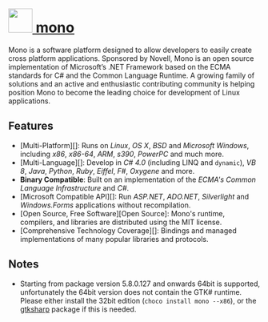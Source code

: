# [<img src="https://cdn.jsdelivr.net/gh/chocolatey-community/chocolatey-packages@c34f28fa8b47318d55fc0eb48dc53161af85e43b/icons/mono.png" height="48" width="48" /> mono](https://chocolatey.org/packages/mono)

Mono is a software platform designed to allow developers to easily create cross platform applications. Sponsored by Novell, Mono is an open source implementation of Microsoft’s .NET Framework based on the ECMA standards for C# and the Common Language Runtime. A growing family of solutions and an active and enthusiastic contributing community is helping position Mono to become the leading choice for development of Linux applications.


## Features
- [Multi-Platform][]: Runs on *Linux*, *OS X*, *BSD* and *Microsoft Windows*, including *x86*, *x86-64*, *ARM*, *s390*, *PowerPC* and much more.
- [Multi-Language][]: Develop in *C# 4.0* (including LINQ and `dynamic`), *VB 8*, *Java*, *Python*, *Ruby*, *Eiffel*, *F#*, *Oxygene* and more.
- **Binary Compatible**: Built on an implementation of the *ECMA's Common Language Infrastructure* and *C#*.
- [Microsoft Compatible API][]: Run *ASP.NET*, *ADO.NET*, *Silverlight* and *Windows.Forms* applications without recompilation.
- [Open Source, Free Software][Open Source]: Mono's runtime, compilers, and libraries are distributed using the MIT license.
- [Comprehensive Technology Coverage][]: Bindings and managed implementations of many popular libraries and protocols.

## Notes
- Starting from package version 5.8.0.127 and onwards 64bit is supported, unfortunately the 64bit version does not contain the GTK# runtime. Please either install the 32bit edition (`choco install mono --x86`), or the [gtksharp](https://chocolatey.org/packages/gtksharp) package if this is needed.
